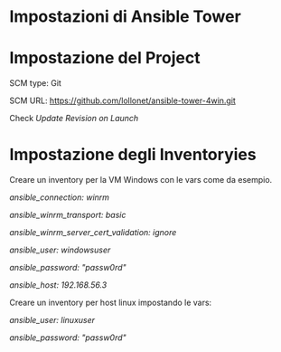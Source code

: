 # Impostazioni di Ansible Tower

# Impostazione del Project
SCM type: Git

SCM URL: https://github.com/lollonet/ansible-tower-4win.git

Check *Update Revision on Launch*

# Impostazione degli Inventoryies
Creare un inventory per la VM Windows con le vars come da esempio.

*ansible_connection: winrm*

*ansible_winrm_transport: basic*

*ansible_winrm_server_cert_validation: ignore*

*ansible_user: windowsuser*

*ansible_password: "passw0rd"*

*ansible_host: 192.168.56.3*

Creare un inventory per host linux impostando le vars:

*ansible_user: linuxuser*

*ansible_password: "passw0rd"*
